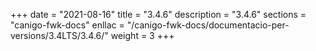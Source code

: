 +++
date        = "2021-08-16"
title       = "3.4.6"
description = "3.4.6"
sections    = "canigo-fwk-docs"
enllac		= "/canigo-fwk-docs/documentacio-per-versions/3.4LTS/3.4.6/"
weight		= 3
+++
